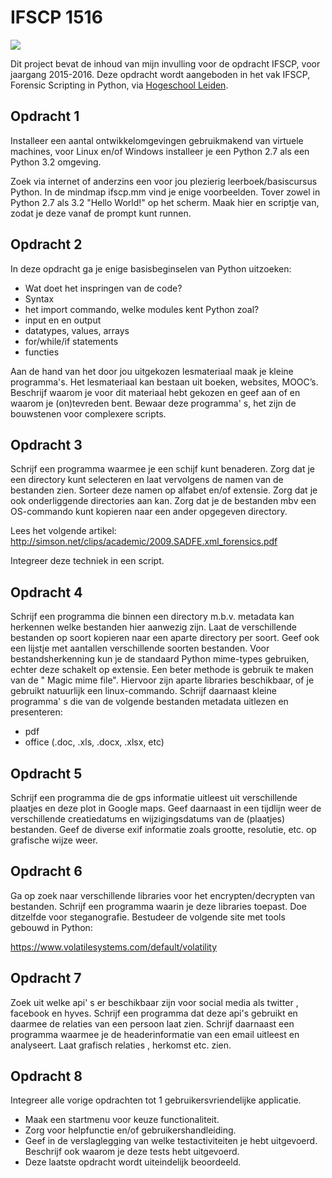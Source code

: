 # IFSCP 1516

![](https://travis-ci.org/y0sh1/IFSCP1516.svg?branch=master)

Dit project bevat de inhoud van mijn invulling voor de opdracht IFSCP, voor jaargang 2015-2016.
Deze opdracht wordt aangeboden in het vak IFSCP, Forensic Scripting in Python, via [Hogeschool Leiden](http://www.hsleiden.nl).

## Opdracht 1

Installeer een aantal ontwikkelomgevingen gebruikmakend van virtuele machines, voor Linux en/of
Windows installeer je een Python 2.7 als een Python 3.2 omgeving.

Zoek via internet of anderzins een voor jou plezierig leerboek/basiscursus Python. In de mindmap
ifscp.mm vind je enige voorbeelden.
Tover zowel in Python 2.7 als 3.2 "Hello World!" op het scherm.
Maak hier en scriptje van, zodat je deze vanaf de prompt kunt runnen.

## Opdracht 2

In deze opdracht ga je enige basisbeginselen van Python uitzoeken:

- Wat doet het inspringen van de code?
- Syntax
- het import commando, welke modules kent Python zoal?
- input en en output
- datatypes, values, arrays
- for/while/if statements
- functies

Aan de hand van het door jou uitgekozen lesmateriaal maak je kleine programma's. Het lesmateriaal kan
bestaan uit boeken, websites, MOOC’s. Beschrijf waarom je voor dit materiaal hebt gekozen en geef aan of
en waarom je (on)tevreden bent.
Bewaar deze programma' s, het zijn de bouwstenen voor complexere scripts.

## Opdracht 3

Schrijf een programma waarmee je een schijf kunt benaderen. Zorg dat je een directory kunt selecteren
en laat vervolgens de namen van de bestanden zien. Sorteer deze namen op alfabet en/of extensie. Zorg
dat je ook onderliggende directories aan kan. Zorg dat je de bestanden mbv een OS-commando kunt
kopieren naar een ander opgegeven directory.


Lees het volgende artikel:
http://simson.net/clips/academic/2009.SADFE.xml_forensics.pdf

Integreer deze techniek in een script.

## Opdracht 4

Schrijf een programma die binnen een directory m.b.v. metadata kan herkennen welke bestanden hier
aanwezig zijn. Laat de verschillende bestanden op soort kopieren naar een aparte directory per soort. Geef
ook een lijstje met aantallen verschillende soorten bestanden.
Voor bestandsherkenning kun je de standaard Python mime-types gebruiken, echter deze schakelt op
extensie. Een beter methode is gebruik te maken van de " Magic mime file". Hiervoor zijn aparte libraries
beschikbaar, of je gebruikt natuurlijk een linux-commando.
Schrijf daarnaast kleine programma' s die van de volgende bestanden metadata uitlezen en presenteren:

- pdf
- office (.doc, .xls, .docx, .xlsx, etc)

## Opdracht 5

Schrijf een programma die de gps informatie uitleest uit verschillende plaatjes en deze plot in Google
maps. Geef daarnaast in een tijdlijn weer de verschillende creatiedatums en wijzigingsdatums van de
(plaatjes) bestanden. Geef de diverse exif informatie zoals grootte, resolutie, etc. op grafische wijze weer.

## Opdracht 6

Ga op zoek naar verschillende libraries voor het encrypten/decrypten van bestanden. Schrijf een
programma waarin je deze libraries toepast. Doe ditzelfde voor steganografie.
Bestudeer de volgende site met tools gebouwd in Python:

https://www.volatilesystems.com/default/volatility

## Opdracht 7

Zoek uit welke api' s er beschikbaar zijn voor social media als twitter , facebook en hyves.
Schrijf een programma dat deze api's gebruikt en daarmee de relaties van een persoon laat zien.
Schrijf daarnaast een programma waarmee je de headerinformatie van een email uitleest en analyseert.
Laat grafisch relaties , herkomst etc. zien.

## Opdracht 8

Integreer alle vorige opdrachten tot 1 gebruikersvriendelijke applicatie.

- Maak een startmenu voor keuze functionaliteit.
- Zorg voor helpfunctie en/of gebruikershandleiding.
- Geef in de verslaglegging van welke testactiviteiten je hebt uitgevoerd. Beschrijf ook waarom je deze tests
hebt uitgevoerd.
- Deze laatste opdracht wordt uiteindelijk beoordeeld.
